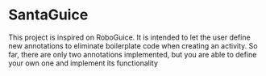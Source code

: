 SantaGuice
==========

This project is inspired on RoboGuice. It is intended to let the user define new annotations to eliminate boilerplate code when creating an activity. So far, there are only two annotations implemented, but you are able to define your own one and implement its functionality

